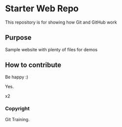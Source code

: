 # Starter Web Repo

This repository is for showing how Git and GitHub work

## Purpose

Sample website with plenty of files for demos

## How to contribute

Be happy :)

Yes.

x2

### Copyright

Git Training.